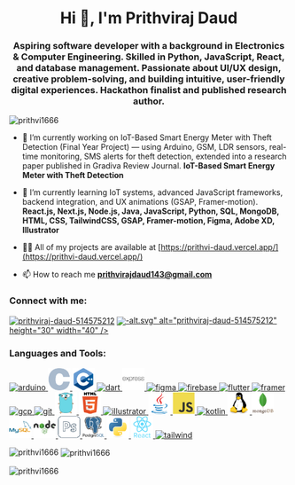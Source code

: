 <h1 align="center">Hi 👋, I'm Prithviraj Daud</h1>
<h3 align="center">Aspiring software developer with a background in Electronics & Computer Engineering. Skilled in Python, JavaScript, React, and database management. Passionate about UI/UX design, creative problem-solving, and building intuitive, user-friendly digital experiences. Hackathon finalist and published research author.</h3>

<p align="left"> <img src="https://komarev.com/ghpvc/?username=prithvi1666&label=Profile%20views&color=0e75b6&style=flat" alt="prithvi1666" /> </p>

- 🔭 I’m currently working on IoT-Based Smart Energy Meter with Theft Detection (Final Year Project) — using Arduino, GSM, LDR sensors, real-time monitoring, SMS alerts for theft detection, extended into a research paper published in Gradiva Review Journal. **IoT-Based Smart Energy Meter with Theft Detection**

- 🌱 I’m currently learning IoT systems, advanced JavaScript frameworks, backend integration, and UX animations (GSAP, Framer-motion). **React.js, Next.js, Node.js, Java, JavaScript, Python, SQL, MongoDB, HTML, CSS, TailwindCSS, GSAP, Framer-motion, Figma, Adobe XD, Illustrator**

- 👨‍💻 All of my projects are available at [https://prithvi-daud.vercel.app/](https://prithvi-daud.vercel.app/)

- 📫 How to reach me **prithvirajdaud143@gmail.com**

<h3 align="left">Connect with me:</h3>
<p align="left">
<a href="https://linkedin.com/in/prithviraj-daud-514575212" target="blank"><img align="center" src="https://raw.githubusercontent.com/rahuldkjain/github-profile-readme-generator/master/src/images/icons/Social/linked-in-alt.svg" alt="prithviraj-daud-514575212" height="30" width="40" /></a>
  <a href="https://www.instagram.com/_prithvi_1666/" target="blank"><img align="center" src="https://raw.githubusercontent.com/rahuldkjain/github-profile-readme-generator/master/src/images/icons/Social/<svg fill="#000000" viewBox="0 0 32 32" xmlns="http://www.w3.org/2000/svg"><g id="SVGRepo_bgCarrier" stroke-width="0"></g><g id="SVGRepo_tracerCarrier" stroke-linecap="round" stroke-linejoin="round"></g><g id="SVGRepo_iconCarrier"><path d="M20.445 5h-8.891A6.559 6.559 0 0 0 5 11.554v8.891A6.559 6.559 0 0 0 11.554 27h8.891a6.56 6.56 0 0 0 6.554-6.555v-8.891A6.557 6.557 0 0 0 20.445 5zm4.342 15.445a4.343 4.343 0 0 1-4.342 4.342h-8.891a4.341 4.341 0 0 1-4.341-4.342v-8.891a4.34 4.34 0 0 1 4.341-4.341h8.891a4.342 4.342 0 0 1 4.341 4.341l.001 8.891z"></path><path d="M16 10.312c-3.138 0-5.688 2.551-5.688 5.688s2.551 5.688 5.688 5.688 5.688-2.551 5.688-5.688-2.55-5.688-5.688-5.688zm0 9.163a3.475 3.475 0 1 1-.001-6.95 3.475 3.475 0 0 1 .001 6.95zM21.7 8.991a1.363 1.363 0 1 1-1.364 1.364c0-.752.51-1.364 1.364-1.364z"></path></g></svg>-alt.svg" alt="prithviraj-daud-514575212" height="30" width="40" /></a>
</p>

<h3 align="left">Languages and Tools:</h3>
<p align="left"> <a href="https://www.arduino.cc/" target="_blank" rel="noreferrer"> <img src="https://cdn.worldvectorlogo.com/logos/arduino-1.svg" alt="arduino" width="40" height="40"/> </a> <a href="https://www.cprogramming.com/" target="_blank" rel="noreferrer"> <img src="https://raw.githubusercontent.com/devicons/devicon/master/icons/c/c-original.svg" alt="c" width="40" height="40"/> </a> <a href="https://www.w3schools.com/cpp/" target="_blank" rel="noreferrer"> <img src="https://raw.githubusercontent.com/devicons/devicon/master/icons/cplusplus/cplusplus-original.svg" alt="cplusplus" width="40" height="40"/> </a> <a href="https://dart.dev" target="_blank" rel="noreferrer"> <img src="https://www.vectorlogo.zone/logos/dartlang/dartlang-icon.svg" alt="dart" width="40" height="40"/> </a> <a href="https://expressjs.com" target="_blank" rel="noreferrer"> <img src="https://raw.githubusercontent.com/devicons/devicon/master/icons/express/express-original-wordmark.svg" alt="express" width="40" height="40"/> </a> <a href="https://www.figma.com/" target="_blank" rel="noreferrer"> <img src="https://www.vectorlogo.zone/logos/figma/figma-icon.svg" alt="figma" width="40" height="40"/> </a> <a href="https://firebase.google.com/" target="_blank" rel="noreferrer"> <img src="https://www.vectorlogo.zone/logos/firebase/firebase-icon.svg" alt="firebase" width="40" height="40"/> </a> <a href="https://flutter.dev" target="_blank" rel="noreferrer"> <img src="https://www.vectorlogo.zone/logos/flutterio/flutterio-icon.svg" alt="flutter" width="40" height="40"/> </a> <a href="https://www.framer.com/" target="_blank" rel="noreferrer"> <img src="https://www.vectorlogo.zone/logos/framer/framer-icon.svg" alt="framer" width="40" height="40"/> </a> <a href="https://cloud.google.com" target="_blank" rel="noreferrer"> <img src="https://www.vectorlogo.zone/logos/google_cloud/google_cloud-icon.svg" alt="gcp" width="40" height="40"/> </a> <a href="https://git-scm.com/" target="_blank" rel="noreferrer"> <img src="https://www.vectorlogo.zone/logos/git-scm/git-scm-icon.svg" alt="git" width="40" height="40"/> </a> <a href="https://golang.org" target="_blank" rel="noreferrer"> <img src="https://raw.githubusercontent.com/devicons/devicon/master/icons/go/go-original.svg" alt="go" width="40" height="40"/> </a> <a href="https://www.w3.org/html/" target="_blank" rel="noreferrer"> <img src="https://raw.githubusercontent.com/devicons/devicon/master/icons/html5/html5-original-wordmark.svg" alt="html5" width="40" height="40"/> </a> <a href="https://www.adobe.com/in/products/illustrator.html" target="_blank" rel="noreferrer"> <img src="https://www.vectorlogo.zone/logos/adobe_illustrator/adobe_illustrator-icon.svg" alt="illustrator" width="40" height="40"/> </a> <a href="https://www.java.com" target="_blank" rel="noreferrer"> <img src="https://raw.githubusercontent.com/devicons/devicon/master/icons/java/java-original.svg" alt="java" width="40" height="40"/> </a> <a href="https://developer.mozilla.org/en-US/docs/Web/JavaScript" target="_blank" rel="noreferrer"> <img src="https://raw.githubusercontent.com/devicons/devicon/master/icons/javascript/javascript-original.svg" alt="javascript" width="40" height="40"/> </a> <a href="https://kotlinlang.org" target="_blank" rel="noreferrer"> <img src="https://www.vectorlogo.zone/logos/kotlinlang/kotlinlang-icon.svg" alt="kotlin" width="40" height="40"/> </a> <a href="https://www.linux.org/" target="_blank" rel="noreferrer"> <img src="https://raw.githubusercontent.com/devicons/devicon/master/icons/linux/linux-original.svg" alt="linux" width="40" height="40"/> </a> <a href="https://www.mongodb.com/" target="_blank" rel="noreferrer"> <img src="https://raw.githubusercontent.com/devicons/devicon/master/icons/mongodb/mongodb-original-wordmark.svg" alt="mongodb" width="40" height="40"/> </a> <a href="https://www.mysql.com/" target="_blank" rel="noreferrer"> <img src="https://raw.githubusercontent.com/devicons/devicon/master/icons/mysql/mysql-original-wordmark.svg" alt="mysql" width="40" height="40"/> </a> <a href="https://nodejs.org" target="_blank" rel="noreferrer"> <img src="https://raw.githubusercontent.com/devicons/devicon/master/icons/nodejs/nodejs-original-wordmark.svg" alt="nodejs" width="40" height="40"/> </a> <a href="https://www.photoshop.com/en" target="_blank" rel="noreferrer"> <img src="https://raw.githubusercontent.com/devicons/devicon/master/icons/photoshop/photoshop-line.svg" alt="photoshop" width="40" height="40"/> </a> <a href="https://www.postgresql.org" target="_blank" rel="noreferrer"> <img src="https://raw.githubusercontent.com/devicons/devicon/master/icons/postgresql/postgresql-original-wordmark.svg" alt="postgresql" width="40" height="40"/> </a> <a href="https://www.python.org" target="_blank" rel="noreferrer"> <img src="https://raw.githubusercontent.com/devicons/devicon/master/icons/python/python-original.svg" alt="python" width="40" height="40"/> </a> <a href="https://reactjs.org/" target="_blank" rel="noreferrer"> <img src="https://raw.githubusercontent.com/devicons/devicon/master/icons/react/react-original-wordmark.svg" alt="react" width="40" height="40"/> </a> <a href="https://tailwindcss.com/" target="_blank" rel="noreferrer"> <img src="https://www.vectorlogo.zone/logos/tailwindcss/tailwindcss-icon.svg" alt="tailwind" width="40" height="40"/> </a> </p>

<p><img align="left" src="https://github-readme-stats.vercel.app/api/top-langs?username=prithvi1666&show_icons=true&locale=en&layout=compact" alt="prithvi1666" /></p>

<p>&nbsp;<img align="center" src="https://github-readme-stats.vercel.app/api?username=prithvi1666&show_icons=true&locale=en" alt="prithvi1666" /></p>

<p><img align="center" src="https://github-readme-streak-stats.herokuapp.com/?user=prithvi1666&" alt="prithvi1666" /></p>

